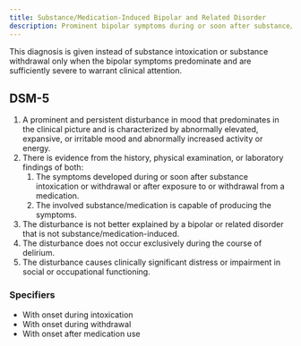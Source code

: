 ```yaml
---
title: Substance/Medication-Induced Bipolar and Related Disorder
description: Prominent bipolar symptoms during or soon after substance/medication use or withdrawal.
---
```


This diagnosis is given instead of substance intoxication or substance withdrawal only when the bipolar symptoms predominate and are sufficiently severe to warrant clinical attention.

## DSM-5
1. A prominent and persistent disturbance in mood that predominates in the clinical picture and is characterized by abnormally elevated, expansive, or irritable mood and abnormally increased activity or energy.  
2. There is evidence from the history, physical examination, or laboratory findings of both:  
    1. The symptoms developed during or soon after substance intoxication or withdrawal or after exposure to or withdrawal from a medication.  
    2. The involved substance/medication is capable of producing the symptoms.  
3. The disturbance is not better explained by a bipolar or related disorder that is not substance/medication-induced.  
4. The disturbance does not occur exclusively during the course of delirium.  
5. The disturbance causes clinically significant distress or impairment in social or occupational functioning.

### Specifiers
- With onset during intoxication  
- With onset during withdrawal  
- With onset after medication use